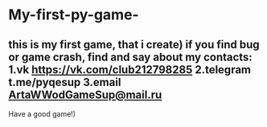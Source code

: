 # My-first-py-game-
this is my first game, that i create)
if you find bug or game crash, find and say about
my contacts:
1.vk https://vk.com/club212798285
2.telegram t.me/pyqesup
3.email ArtaWWodGameSup@mail.ru
-
Have a good game!)